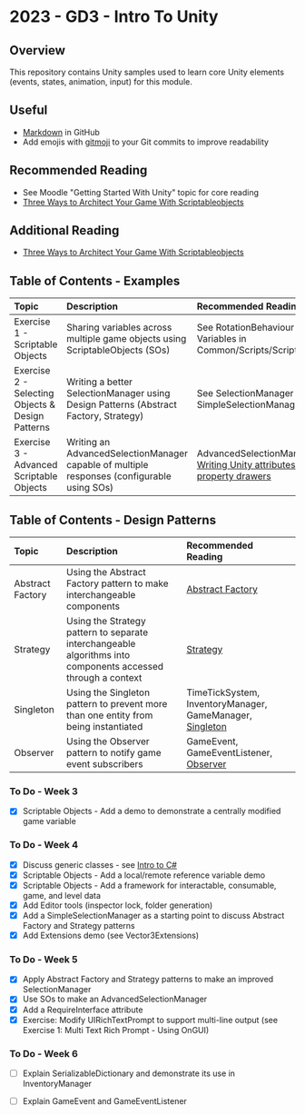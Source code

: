 # 2023 - GD3 - Intro To Unity

## Overview 
This repository contains Unity samples used to learn core Unity 
elements (events, states, animation, input) for this module.

## Useful 
- [Markdown](https://docs.github.com/en/enterprise-cloud@latest/get-started/writing-on-github/getting-started-with-writing-and-formatting-on-github/basic-writing-and-formatting-syntax) in GitHub
- Add emojis with [gitmoji](https://gitmoji.dev/) to your Git commits to improve readability

## Recommended Reading
- See Moodle "Getting Started With Unity" topic for core reading
- [Three Ways to Architect Your Game With Scriptableobjects](https://unity.com/how-to/architect-game-code-scriptable-objects)

## Additional Reading 
- [Three Ways to Architect Your Game With Scriptableobjects](https://unity.com/how-to/architect-game-code-scriptable-objects)

## Table of Contents - Examples 
| Topic | Description | Recommended Reading |
| :---------------- | :--------------- | :--------------- | 
| Exercise 1 - Scriptable Objects | Sharing variables across multiple game objects using ScriptableObjects (SOs) | See RotationBehaviour and Variables in Common/Scripts/ScriptableObjects |
| Exercise 2 - Selecting Objects  & Design Patterns | Writing a better SelectionManager using Design Patterns (Abstract Factory, Strategy) | See SelectionManager and SimpleSelectionManager |
| Exercise 3 - Advanced Scriptable Objects | Writing an AdvancedSelectionManager capable of multiple responses (configurable using SOs) | AdvancedSelectionManager, [Writing Unity attributes and property drawers](https://www.youtube.com/watch?v=r3nwTGLHygI)

## Table of Contents - Design Patterns 
| Topic | Description | Recommended Reading |
| :---------------- | :--------------- | :--------------- | 
| Abstract Factory | Using the Abstract Factory pattern to make interchangeable components | [Abstract Factory](https://refactoring.guru/design-patterns/abstract-factory) |
| Strategy | Using the Strategy pattern to separate interchangeable algorithms into components accessed through a context | [Strategy](https://refactoring.guru/design-patterns/strategy) |
| Singleton | Using the Singleton pattern to prevent more than one entity from being instantiated | TimeTickSystem, InventoryManager, GameManager, [Singleton](https://refactoring.guru/design-patterns/singleton) | 
| Observer | Using the Observer pattern to notify game event subscribers | GameEvent, GameEventListener, [Observer](https://refactoring.guru/design-patterns/observer) |

### To Do - Week 3
- [x] Scriptable Objects - Add a demo to demonstrate a centrally modified game variable

### To Do - Week 4
- [x] Discuss generic classes - see [Intro to C#](https://github.com/nmcguinness/2023_GD3_IntroToCSharp.git)
- [x] Scriptable Objects - Add a local/remote reference variable demo
- [x] Scriptable Objects - Add a framework for interactable, consumable, game, and level data
- [x] Add Editor tools (inspector lock, folder generation)
- [x] Add a SimpleSelectionManager as a starting point to discuss Abstract Factory and Strategy patterns
- [x] Add Extensions demo (see Vector3Extensions)   

### To Do - Week 5
- [x] Apply Abstract Factory and Strategy patterns to make an improved SelectionManager
- [x] Use SOs to make an AdvancedSelectionManager
- [x] Add a RequireInterface attribute 
- [x] Exercise: Modify UIRichTextPrompt to support multi-line output (see Exercise 1: Multi Text Rich Prompt - Using OnGUI)

### To Do - Week 6
- [ ] Explain SerializableDictionary and demonstrate its use in InventoryManager 
- [ ] Explain GameEvent and GameEventListener

